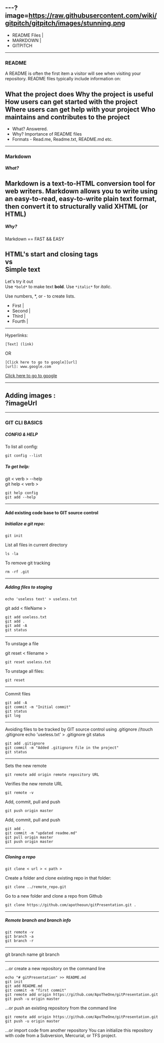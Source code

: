 ---?image=https://raw.githubusercontent.com/wiki/gitpitch/gitpitch/images/stunning.png
---
- README Files |
- MARKDOWN |
- GITPITCH 
---
### README
A README is often the first item a visitor will see when visiting your repository. README files typically include information on:

What the project does
Why the project is useful
How users can get started with the project
Where users can get help with your project
Who maintains and contributes to the project
---
- What? Answered.
- Why? Importance of README files
- Formats - Read.me, Readme.txt, README.md etc.
---
### Markdown
##### What?
Markdown is a text-to-HTML conversion tool for web writers. Markdown allows you to write using an easy-to-read, easy-to-write plain text format, then convert it to structurally valid XHTML (or HTML)
---
##### Why?

Markdown == FAST && EASY

HTML's start and closing tags  
 vs  
Simple text
---
Let's try it out  
Use ```*bold*``` to make text **bold**.
Use ```*italic*``` for *italic*.

Use numbers, *, or - to create lists.
* First |
* Second |
* Third |
* Fourth |
---
Hyperlinks:
```
[Text] (link)
```
OR
```
[Click here to go to google][url]
[url]: www.google.com
```
[Click here to go to google][g]

[g]: wwww.google.com
---
Adding images :  
?imageUrl
---

---
### GIT CLI BASICS

##### CONFIG & HELP

To list all config:

```
git config --list
```

##### To get help:

git < verb > --help  
git help < verb >

```
git help config
git add --help
```

---

#### Add existing code base to GIT source control

##### Initialize a git repo:

```
git init
```

List all files in current directory

```
ls -la
```

To remove git tracking

```
rm -rf .git
```

---

##### Adding files to staging

```
echo 'useless text' > useless.txt
```

git add < fileName >

```
git add useless.txt
git add .
git add -A
git status
```

---

To unstage a file

git reset < filename >

```
git reset useless.txt
```

To unstage all files:

```
git reset
```

---

Commit files

```
git add -A
git commit -m "Initial commit"
git status
git log
```

---

Avoiding files to be tracked by GIT source control using .gitignore
//touch .gitignore
echo 'useless.txt' > .gitignore
git status

```
git add .gitignore
git commit -m "Added .gitignore file in the project"
git status
```

---

Sets the new remote

```
git remote add origin remote repository URL
```

Verifies the new remote URL

```
git remote -v
```

Add, commit, pull and push

```
git push origin master
```

Add, commit, pull and push

```
git add .
git commit -m "updated readme.md"
git pull origin master
git push origin master
```

---

##### Cloning a repo

```
git clone < url > < path >
```

Create a folder and clone existing repo in that folder:

```
git clone ../remote_repo.git
```

Go to a new folder and clone a repo from Github

```
git clone https://github.com/apotheoun/gitPresentation.git .
```

---

##### Remote branch and branch info

```
git remote -v
git branch -a
git branch -r
```

---

git branch name
git branch

---

…or create a new repository on the command line

```
echo "# gitPresentation" >> README.md
git init
git add README.md
git commit -m "first commit"
git remote add origin https://github.com/ApoTheOne/gitPresentation.git
git push -u origin master
```



…or push an existing repository from the command line

```
git remote add origin https://github.com/ApoTheOne/gitPresentation.git
git push -u origin master
```

…or import code from another repository
You can initialize this repository with code from a Subversion, Mercurial, or TFS project.
